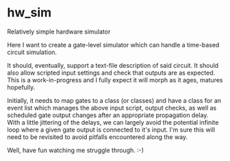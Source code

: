 # hw_sim
Relatively simple hardware simulator

Here I want to create a gate-level simulator which can handle a time-based circuit simulation.

It should, eventually, support a text-file description of said circuit. It should also allow scripted input settings and check that outputs are as expected. This is a work-in-progress and I fully expect it will morph as it ages, matures hopefully.

Initially, it needs to map gates to a class (or classes) and have a class for an event list which manages the above input script, output checks, as well as scheduled gate output changes after an appropriate propagation delay. With a little jittering of the delays, we can largely avoid the potential infinite loop where a given gate output is connected to it's input. I'm sure this will need to be revisited to avoid pitfalls encountered along the way.

Well, have fun watching me struggle through. :-)
